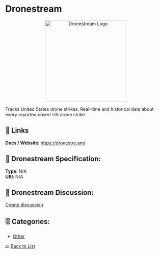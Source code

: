 # Dronestream
<p align="center">
    <img width="256" src="https://raw.githubusercontent.com/apis-list/apis-list/main/apis/dronestream/logo_256x256.png" alt="Dronestream Logo"/>
</p>

Tracks United States drone strikes. Real-time and historical data about every reported covert US drone strike

##  🔗 Links
**Docs / Website**: https://dronestre.am/

## 🧬 Dronestream Specification:
**Type**: N/A  
**URI**: N/A

## 💬 Dronestream Discussion:
[Create discussion](https://github.com/apis-list/apis-list/discussions/new)

## 🗄️ Categories:
- [Other](https://github.com/apis-list/apis-list#other-)




🔙 [Back to List](https://github.com/apis-list/apis-list)
